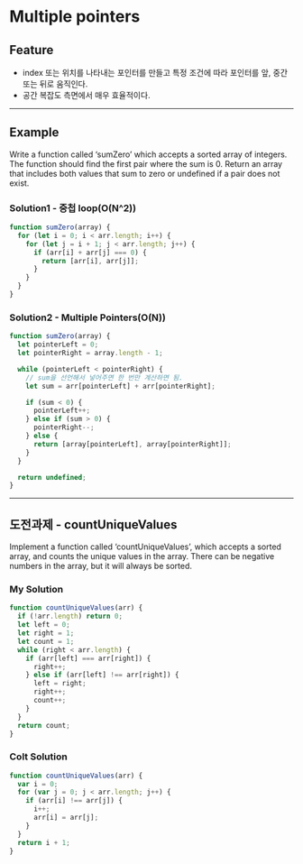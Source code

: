 # Multiple pointers

## Feature

- index 또는 위치를 나타내는 포인터를 만들고 특정 조건에 따라 포인터를 앞, 중간 또는 뒤로 움직인다.
- 공간 복잡도 측면에서 매우 효율적이다.

---

## Example

Write a function called ‘sumZero’ which accepts a sorted array of integers. The function should find the first pair where the sum is 0. Return an array that includes both values that sum to zero or undefined if a pair does not exist.

### Solution1 - 중첩 loop(O(N^2))

```js
function sumZero(array) {
  for (let i = 0; i < arr.length; i++) {
    for (let j = i + 1; j < arr.length; j++) {
      if (arr[i] + arr[j] === 0) {
        return [arr[i], arr[j]];
      }
    }
  }
}
```

### Solution2 - Multiple Pointers(O(N))

```js
function sumZero(array) {
  let pointerLeft = 0;
  let pointerRight = array.length - 1;

  while (pointerLeft < pointerRight) {
    // sum을 선언해서 넣어주면 한 번만 계산하면 됨.
    let sum = arr[pointerLeft] + arr[pointerRight];

    if (sum < 0) {
      pointerLeft++;
    } else if (sum > 0) {
      pointerRight--;
    } else {
      return [array[pointerLeft], array[pointerRight]];
    }
  }

  return undefined;
}
```

---

## 도전과제 - countUniqueValues

Implement a function called ‘countUniqueValues’, which accepts a sorted array, and counts the unique values in the array. There can be negative numbers in the array, but it will always be sorted.

### My Solution

```js
function countUniqueValues(arr) {
  if (!arr.length) return 0;
  let left = 0;
  let right = 1;
  let count = 1;
  while (right < arr.length) {
    if (arr[left] === arr[right]) {
      right++;
    } else if (arr[left] !== arr[right]) {
      left = right;
      right++;
      count++;
    }
  }
  return count;
}
```

### Colt Solution

```js
function countUniqueValues(arr) {
  var i = 0;
  for (var j = 0; j < arr.length; j++) {
    if (arr[i] !== arr[j]) {
      i++;
      arr[i] = arr[j];
    }
  }
  return i + 1;
}
```
